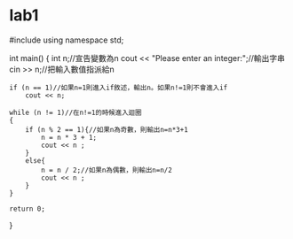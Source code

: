 # lab1
#include <iostream>
using namespace std;

int main()
{
	int n;//宣告變數為n
	cout << "Please enter an integer:";//輸出字串
	cin >> n;//把輸入數值指派給n

	if (n == 1)//如果n=1則進入if敘述，輸出n。如果n!=1則不會進入if
		cout << n;

	while (n != 1)//在n!=1的時候進入迴圈
	{
		if (n % 2 == 1){//如果n為奇數，則輸出n=n*3+1
			n = n * 3 + 1;
			cout << n ;
		}
		else{
			n = n / 2;//如果n為偶數，則輸出n=n/2
			cout << n ;
		}
	}

	return 0;

}
